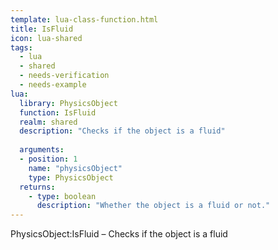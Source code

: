 ```yaml
---
template: lua-class-function.html
title: IsFluid
icon: lua-shared
tags:
  - lua
  - shared
  - needs-verification
  - needs-example
lua:
  library: PhysicsObject
  function: IsFluid
  realm: shared
  description: "Checks if the object is a fluid"
  
  arguments:
  - position: 1
    name: "physicsObject"
    type: PhysicsObject
  returns:
    - type: boolean
      description: "Whether the object is a fluid or not."
---
```


<div class="lua__search__keywords">
PhysicsObject:IsFluid &#x2013; Checks if the object is a fluid
</div>

